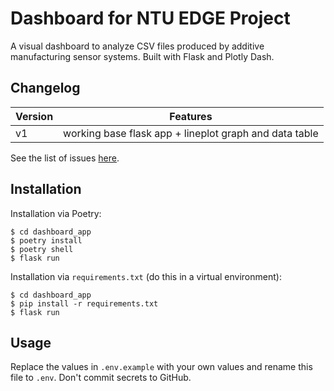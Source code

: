 # Dashboard for NTU EDGE Project

A visual dashboard to analyze CSV files produced by additive manufacturing sensor systems. Built with Flask and Plotly Dash.

## Changelog

| Version | Features                                               |
| ------- | ------------------------------------------------------ |
| v1      | working base flask app + lineplot graph and data table |

See the list of issues [here](https://github.com/callistachang/dashboard-app/issues).

## Installation

Installation via Poetry:

```
$ cd dashboard_app
$ poetry install
$ poetry shell
$ flask run
```

Installation via `requirements.txt` (do this in a virtual environment):

```
$ cd dashboard_app
$ pip install -r requirements.txt
$ flask run
```

## Usage

Replace the values in `.env.example` with your own values and rename this file to `.env`. Don't commit secrets to GitHub.

